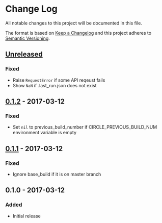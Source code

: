 # Change Log
All notable changes to this project will be documented in this file.

The format is based on [Keep a Changelog](http://keepachangelog.com/)
and this project adheres to [Semantic Versioning](http://semver.org/).

## [Unreleased]
### Fixed
- Raise `RequestError` if some API reqeust fails
- Show `NaN` if .last_run.json does not exist

## [0.1.2] - 2017-03-12
### Fixed

- Set `nil` to previous_build_number if CIRCLE_PREVIOUS_BUILD_NUM environment variable is empty

## [0.1.1] - 2017-03-12
### Fixed

- Ignore base_build if it is on master branch

## 0.1.0 - 2017-03-12
### Added

- Initial release

[Unreleased]: https://github.com/increments/circleci-coverage_reporter/compare/v0.1.2...HEAD
[0.1.2]: https://github.com/increments/circleci-coverage_reporter/compare/v0.1.1...v0.1.2
[0.1.1]: https://github.com/increments/circleci-coverage_reporter/compare/v0.1.0...v0.1.1
